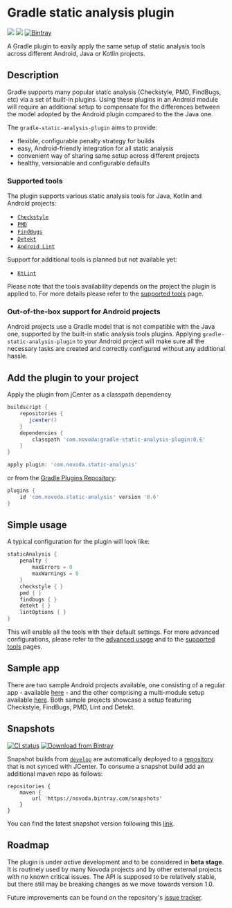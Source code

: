# Gradle static analysis plugin
[![](https://ci.novoda.com/buildStatus/icon?job=gradle-static-analysis-plugin)](https://ci.novoda.com/job/gradle-static-analysis-plugin/lastSuccessfulBuild) [![](https://img.shields.io/badge/License-Apache%202.0-lightgrey.svg)](LICENSE.txt) [![Bintray](https://api.bintray.com/packages/novoda/maven/gradle-static-analysis-plugin/images/download.svg)](https://bintray.com/novoda/maven/gradle-static-analysis-plugin/_latestVersion)

A Gradle plugin to easily apply the same setup of static analysis tools across different Android, Java or Kotlin projects.

## Description
Gradle supports many popular static analysis (Checkstyle, PMD, FindBugs, etc) via a set of built-in plugins.
Using these plugins in an Android module will require an additional setup to compensate for the differences between
the model adopted by the Android plugin compared to the the Java one.

The `gradle-static-analysis-plugin` aims to provide:
- flexible, configurable penalty strategy for builds
- easy, Android-friendly integration for all static analysis
- convenient way of sharing same setup across different projects
- healthy, versionable and configurable defaults

### Supported tools
The plugin supports various static analysis tools for Java, Kotlin and Android projects:

 * [`Checkstyle`](https://checkstyle.sourceforge.net)
 * [`PMD`](https://pmd.github.io)
 * [`FindBugs`](http://findbugs.sourceforge.net/)
 * [`Detekt`](https://github.com/arturbosch/detekt)
 * [`Android Lint`](https://developer.android.com/studio/write/lint.html)

Support for additional tools is planned but not available yet:

 * [`KtLint`](https://github.com/shyiko/ktlint)
 
Please note that the tools availability depends on the project the plugin is applied to. For more details please refer to the
[supported tools](docs/supported-tools.md) page.

### Out-of-the-box support for Android projects
Android projects use a Gradle model that is not compatible with the Java one, supported by the built-in static analysis tools plugins.
Applying `gradle-static-analysis-plugin` to your Android project will make sure all the necessary tasks are created and correctly configured
without any additional hassle.

## Add the plugin to your project
Apply the plugin from jCenter as a classpath dependency

```gradle
buildscript {
    repositories {
       jcenter()
    }
    dependencies {
        classpath 'com.novoda:gradle-static-analysis-plugin:0.6'
    }
}

apply plugin: 'com.novoda.static-analysis'
```
        
or from the [Gradle Plugins Repository](https://plugins.gradle.org/):

```gradle
plugins {
    id 'com.novoda.static-analysis' version '0.6'
}

```

## Simple usage
A typical configuration for the plugin will look like:

```gradle
staticAnalysis {
    penalty {
        maxErrors = 0
        maxWarnings = 0
    }
    checkstyle { }
    pmd { }
    findbugs { }
    detekt { }
    lintOptions { }
}
```

This will enable all the tools with their default settings. For more advanced configurations, please refer to the
[advanced usage](docs/advanced-usage.md) and to the [supported tools](docs/supported-tools.md) pages.

## Sample app
There are two sample Android projects available, one consisting of a regular app - available [here](https://github.com/novoda/gradle-static-analysis-plugin/tree/master/sample) - and the other comprising a multi-module setup available [here](https://github.com/novoda/gradle-static-analysis-plugin/tree/master/sample-multi-module). Both sample projects showcase a setup featuring Checkstyle, FindBugs, PMD, Lint and Detekt.

## Snapshots
[![CI status](https://ci.novoda.com/buildStatus/icon?job=gradle-static-analysis-plugin-snapshot)](https://ci.novoda.com/job/gradle-static-analysis-plugin-snapshot/lastBuild/console) [![Download from Bintray](https://api.bintray.com/packages/novoda/snapshots/gradle-static-analysis-plugin/images/download.svg)](https://bintray.com/novoda/snapshots/gradle-static-analysis-plugin/_latestVersion)

Snapshot builds from [`develop`](https://github.com/novoda/gradle-static-analysis-plugin/compare/master...develop) are automatically deployed to a [repository](https://bintray.com/novoda/snapshots/gradle-static-analysis-plugin/_latestVersion) that is not synced with JCenter.
To consume a snapshot build add an additional maven repo as follows:
```
repositories {
    maven {
        url 'https://novoda.bintray.com/snapshots'
    }
}
```

You can find the latest snapshot version following this [link](https://bintray.com/novoda/snapshots/gradle-static-analysis-plugin/_latestVersion).

## Roadmap
The plugin is under active development and to be considered in **beta stage**. It is routinely used by many Novoda projects and
by other external projects with no known critical issues. The API is supposed to be relatively stable, but there still may be
breaking changes as we move towards version 1.0.

Future improvements can be found on the repository's
[issue tracker](https://github.com/novoda/gradle-static-analysis-plugin/issues?q=is%3Aopen+is%3Aissue+label%3Aenhancement).
